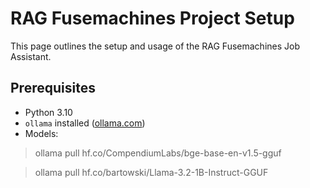 # RAG Fusemachines Project Setup

This page outlines the setup and usage of the RAG Fusemachines Job Assistant.

## Prerequisites
- Python 3.10
- `ollama` installed ([ollama.com](https://ollama.com))
- Models:

> ollama pull hf.co/CompendiumLabs/bge-base-en-v1.5-gguf

> ollama pull hf.co/bartowski/Llama-3.2-1B-Instruct-GGUF